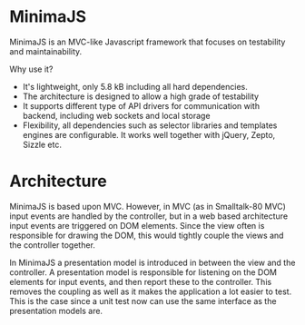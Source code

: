 MinimaJS
=========

MinimaJS is an MVC-like Javascript framework that focuses on testability and maintainability.

Why use it?

  - It's lightweight, only 5.8 kB including all hard dependencies.
  - The architecture is designed to allow a high grade of testability
  - It supports different type of API drivers for communication with backend, including web sockets and local storage
  - Flexibility, all dependencies such as selector libraries and templates engines are configurable. It works well together with jQuery, Zepto, Sizzle etc.

Architecture
=========
MinimaJS is based upon MVC. However, in MVC (as in Smalltalk-80 MVC) input events are handled by the controller, but in a web based architecture input events are triggered on DOM elements. Since the view often is responsible for drawing the DOM, this would tightly couple the views and the controller together.

In MinimaJS a presentation model is introduced in between the view and the controller. A presentation model is responsible for listening on the DOM elements for input events, and then report these to the controller. This removes the coupling as well as it makes the application a lot easier to test. This is the case since a unit test now can use the same interface as the presentation models are. 
